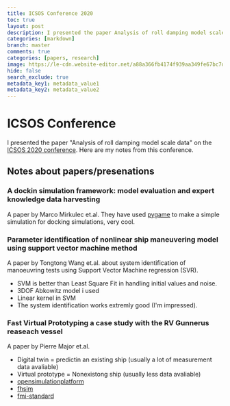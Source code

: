 ```yaml
---
title: ICSOS Conference 2020
toc: true
layout: post
description: I presented the paper Analysis of roll damping model scale data on the ICSOS 2020 conference. Here are my notes from this conference.
categories: [markdown]
branch: master
comments: true
categories: [papers, research]
image: https://le-cdn.website-editor.net/a88a366fb4174f939aa349fe67bc7d1e/dms3rep/multi/opt/ICSOS-640w.png
hide: false
search_exclude: true
metadata_key1: metadata_value1
metadata_key2: metadata_value2
---
```

# ICSOS Conference
I presented the paper "Analysis of roll damping model scale data" on the [ICSOS 2020 conference](https://www.icsos.info/). Here are my notes from this conference.

## Notes about papers/presenations

### A dockin simulation framework: model evaluation and expert knowledge data harvesting
A paper by Marco Mirkulec et.al. They have used [pygame](https://www.pygame.org/) to make a simple simulation for docking simulations, very cool.

### Parameter identification of nonlinear ship maneuvering model using support vector machine method
A paper by Tongtong Wang et.al. about system identification of manoeuvring tests using Support Vector Machine regression (SVR).
* SVM is better than Least Square Fit in handling initial values and noise.
* 3DOF Abkowitz model i used
* Linear kernel in SVM
* The system identification works extremly good (I'm impressed).

### Fast Virtual Prototyping a case study with the RV Gunnerus reaseach vessel
A paper by Pierre Major et.al.
* Digital twin = predictin an existing ship (usually a lot of measurement data avaliable)
* Virtual prototype = Nonexistong ship (usually less data avaliable)
* [opensimulationplatform](https://opensimulationplatform.com/)
* [fhsim](https://fhsim.no/docs/licence.html)
* [fmi-standard](https://fmi-standard.org/)

